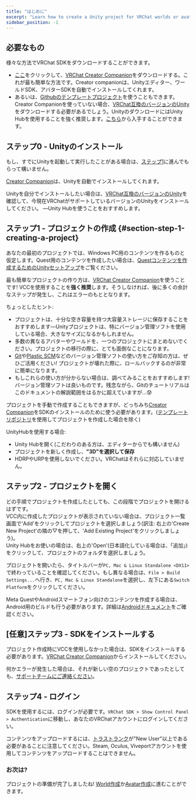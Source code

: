 ```yaml
---
title: "はじめに"
excerpt: "Learn how to create a Unity project for VRChat worlds or avatars"
sidebar_position: -1
---
```

## 必要なもの
様々な方法でVRChat SDKをダウンロードすることができます。
- [ここ](https://vrchat.com/download/vcc)をクリックして、[VRChat Creator Companion](/vcc)をダウンロードする。これが最も簡単な方法です。Creator companionは、Unityエディター、ワールドSDK、アバターSDKを自動でインストールしてくれます。
- あるいは、[Githubのテンプレートプロジェクト](/vcc/guides/using-project-template-repos)を使うこともできます。Creator Companionを使っていない場合、[VRChat互換のバージョンのUnity](/sdk/upgrade/current-unity-version)をダウンロードする必要があるでしょう。UnityのダウンロードにはUnity Hubを使用することを強く推奨します。[こちら](/sdk/upgrade/current-unity-version)から入手することができます。


## ステップ0 - Unityのインストール
もし、すでにUnityを起動して実行したことがある場合は、[ステップ1](#section-step-1-creating-a-project)に進んでもらって構いません。

[Creator Companion](/vcc)は、Unityを自動でインストールしてくれます。

Unityを自分でインストールしたい場合は、[VRChat互換のバージョンのUnity](/sdk/upgrade/current-unity-version)を確認して、今現在VRChatがサポートしているバージョンのUnityをインストールしてください。 ―Unity Hubを使うことをおすすめします。


## ステップ1 - プロジェクトの作成 {#section-step-1-creating-a-project}
あなたの最初のプロジェクトでは、Windows PC用のコンテンツを作るものと仮定します。Quest用のコンテンツを作成したい場合は、[Questコンテンツを作成するためのUnityセットアップ](/platforms/android/setting-up-unity-for-creating-quest-content)をご覧ください。

最も簡単なプロジェクトの作り方は、[VRChat Creator Companion](/vcc/guides/getting-started)を使うことです! VCCを使用することを**強く推奨**します。そうしなければ、後に多くの余計なステップが発生し、これはエラーのもととなります。

ちょっとしたヒント:

* プロジェクトは、十分な空き容量を持つ大容量ストレージに保存することをおすすめします―Unityプロジェクトは、特にバージョン管理ソフトを使用している場合、大きなサイズになるかもしれません。
* 多数の異なるアバターやワールドを、一つのプロジェクトにまとめないでください。プロジェクトの移行の際に、とても面倒なことになります。
* [Git](https://git-scm.com/)や[Plastic SCM](https://www.plasticscm.com/)などのバージョン管理ソフトの使い方をご存知の方は、ぜひご活用ください! プロジェクトが壊れた際に、ロールバックするのが非常に簡単になります。
* もしこれらの使い方が分からない場合は、調べてみることをおすすめします! バージョン管理ソフトは良いものです。残念ながら、Gitのチュートリアルはこのドキュメントの解説範囲をはるかに超えていますが...😰

プロジェクトを手動で作成することもできますが、どっちみち[Creator Companion](https://vcc.docs.vrchat.com/)をSDKのインストールのために使う必要があります。([テンプレートリポジトリ](/vcc/guides/using-project-template-repos)を使用してプロジェクトを作成した場合を除く)

UnityHubを使用する場合:
* Unity Hubを開く(こだわりのある方は、エディターからでも構いません)
* プロジェクトを新しく作成し、**"3D"を選択して保存**
* HDRPやURPを使用しないでください。VRChatはそれらに対応していません。

## ステップ2 - プロジェクトを開く
どの手順でプロジェクトを作成したとしても、この段階でプロジェクトを開けるはずです。  
VCC内に作成したプロジェクトが表示されていない場合は、プロジェクト一覧画面で'Add'をクリックしてプロジェクトを選択しましょう(訳注: 右上の'Create New Project'の隣の▽を押して、'Add Existing Project'をクリックしましょう)。  
Unity Hubをお使いの場合は、右上の'Open'(日本語化している場合は、「追加」)をクリックして、プロジェクトのフォルダを選択しましょう。

プロジェクトを開いたら、タイトルバーが`PC, Mac & Linux Standalone <DX11>`で終わっていることを確認してください。もし異なる場合は、`File > Build Settings...`へ行き、`PC, Mac & Linux Standalone`を選択し、左下にある`Switch Platform`をクリックしてください。

Meta QuestやAndroidスマートフォン向けのコンテンツを作成する場合は、Android用のビルドも行う必要があります。詳細は[Androidドキュメント](/platforms/android)をご確認ください。

## [任意]ステップ3 - SDKをインストールする
プロジェクト作成時にVCCを使用しなかった場合は、SDKをインストールする必要があります。[VRChat Creator Companion](vcc/guides/getting-started)からインストールしてください。

何かエラーが発生した場合は、それが新しい空のプロジェクトであったとしても、[サポートチームにご連絡ください](https://vrch.at/support)。

## ステップ4 - ログイン
SDKを使用するには、ログインが必要です。`VRChat SDK > Show Control Panel > Authentication`に移動し、あなたのVRChatアカウントにログインしてください。

コンテンツをアップロードするには、[トラストランク](https://docs.vrchat.com/docs/vrchat-safety-and-trust-system)が"New User"以上である必要があることに注意してください。Steam, Oculus, Viveportアカウントを使用してコンテンツをアップロードすることはできません。

### お次は?
プロジェクトの準備が完了しましたね! [World作成](/worlds)か[Avatar作成](/avatars)に進むことができます。